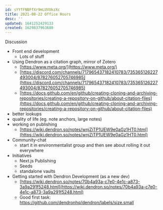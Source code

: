 ```yaml
---
id: sYYfFNBFfXr9mLUVUkzXc
title: 2021-08-22 Office Hours
desc: ''
updated: 1641252429133
created: 1629837963680
---
```



Discussion

* Front end development
    * Lots of stuff
* Using Dendron as a citation graph, mirror of Zotero 
    * ​​[https://www.meta.org/](https://www.meta.org/)
    * [https://discord.com/channels/717965437182410783/735365126227493004/878276052705746985](https://discord.com/channels/717965437182410783/735365126227493004/878276052705746985)
    * [https://docs.github.com/en/github/creating-cloning-and-archiving-repositories/creating-a-repository-on-github/about-citation-files](https://docs.github.com/en/github/creating-cloning-and-archiving-repositories/creating-a-repository-on-github/about-citation-files)
* better lookups
* quality of life (eg. note anchors, large notes)
* working on publishing
    * [https://wiki.dendron.so/notes/wnjZiTP1UEW9e0aGz1HT0.html](https://wiki.dendron.so/notes/wnjZiTP1UEW9e0aGz1HT0.html)
* Community-chat
    * start it in environmentalist group and then see about rolling it out everywhere
* Initiatives
    * Next.js Publishing
    * Seeds
    * standalone vaults
* Getting started with Dendron Development (as a new dev)
    * [https://wiki.dendron.so/notes/70b4a93a-c7e0-4e1c-a873-3a9a291f5248.html](https://wiki.dendron.so/notes/70b4a93a-c7e0-4e1c-a873-3a9a291f5248.html)
    * Good first task: https://github.com/dendronhq/dendron/labels/size.small
